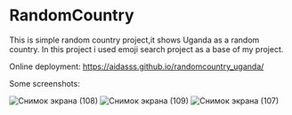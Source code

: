 
# RandomCountry


This is simple random country project,it shows Uganda as a random country.
In this project i  used emoji search project as a base of my project.


Online deployment: https://aidasss.github.io/randomcountry_uganda/


Some screenshots:



![Снимок экрана (108)](https://user-images.githubusercontent.com/117573973/211069056-4201903d-fe91-4114-a674-3bdf99cf8829.png)
![Снимок экрана (109)](https://user-images.githubusercontent.com/117573973/211069071-68a9853a-38b3-4c05-828b-956c19c7bc5b.png)
![Снимок экрана (107)](https://user-images.githubusercontent.com/117573973/211069075-cbfc92e6-eeac-45dc-98b1-1864236ffb4d.png)
